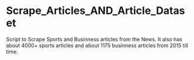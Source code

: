 # Scrape_Articles_AND_Article_Dataset
Script to Scrape Sports and Businness articles from the News.
It also has about 4000+ sports articles and about 1175 businness articles from 2015 till time.
